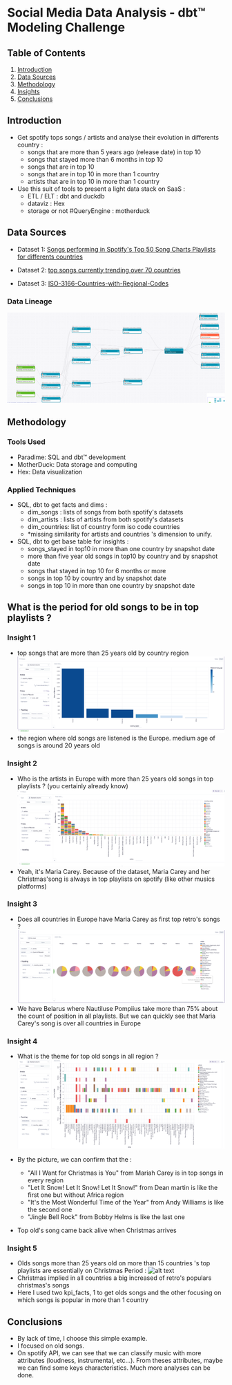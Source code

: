 # Social Media Data Analysis - dbt™ Modeling Challenge

## Table of Contents
1. [Introduction](#introduction)
2. [Data Sources](#data-sources)
3. [Methodology](#methodology)
4. [Insights](#insights)
5. [Conclusions](#conclusions)

## Introduction
- Get spotify tops songs / artists and analyse their evolution in differents country : 
    - songs that are more than 5 years ago (release date) in top 10
    - songs that stayed more than 6 months in top 10
    - songs that are in top 10
    - songs that are in top 10 in more than 1 country
    - artists that are in top 10 in more than 1 country
- Use this suit of tools to present a light data stack on SaaS : 
  - ETL / ELT : dbt and duckdb
  - dataviz : Hex
  - storage or not #QueryEngine : motherduck

## Data Sources
- Dataset 1: [Songs performing in Spotify's Top 50 Song Charts Playlists for differents countries](https://www.kaggle.com/datasets/anxods/spotify-top-50-playlist-songs-anxods)

- Dataset 2: [top songs currently trending over 70 countries](https://www.kaggle.com/datasets/asaniczka/top-spotify-songs-in-73-countries-daily-updated)
- Dataset 3: [ISO-3166-Countries-with-Regional-Codes](https://github.com/lukes/ISO-3166-Countries-with-Regional-Codes/blob/master/all/all.csv)

### Data Lineage
![lineage](img/lineage.png)

## Methodology
### Tools Used
- Paradime: SQL and dbt™ development
- MotherDuck: Data storage and computing
- Hex: Data visualization

### Applied Techniques
- SQL, dbt to get facts and dims :
  - dim_songs : lists of songs from both spotify's datasets
  - dim_artists : lists of artists from both spotify's datasets
  - dim_countries: list of country form iso code countries
  - *missing similarity for artists and countries 's dimension to unify. 
- SQL, dbt to get base table for insights :
  - songs_stayed in top10 in more than one country by snapshot date
  - more than five year old songs in top10 by country and by snapshot date
  - songs that stayed in top 10 for 6 months or more
  - songs in top 10 by country and by snapshot date
  - songs in top 10 in more than one country by snapshot date

## What is the period for old songs to be in top playlists ?

### Insight 1
- top songs that are more than 25 years old by country region
![alt text](img/insight1.png)
- the region where old songs are listened is the Europe. medium age of songs is around 20 years old

### Insight 2
- Who is the artists in Europe with more than 25 years old songs in top playlists ? (you certainly already know)
![alt text](img/insight2.png)
- Yeah, it's Maria Carey. Because of the dataset, Maria Carey and her Christmas'song is always in top playlists on spotify (like other musics platforms)

### Insight 3
- Does all countries in Europe have Maria Carey as first top retro's songs ?
![alt text](img/insight3.png)
- We have Belarus where Nautiluse Pompiius take more than 75% about the count of position in all playlists. But we can quickly see that Maria Carey's song is over all countries in Europe

### Insight 4
- What is the theme for top old songs in all region ? 
![alt text](img/insight4.png)

- By the picture, we can confirm that the :
  - "All I Want for Christmas is You" from Mariah Carey is in top songs in every region
  - "Let It Snow! Let It Snow! Let It Snow!" from Dean martin is like the first one but without Africa region
  - "It's the Most Wonderful Time of the Year" from Andy Williams is like the second one
  - "Jingle Bell Rock" from  Bobby Helms is like the last one
- Top old's song came back alive when Christmas arrives

### Insight 5 
- Olds songs more than 25 years old on more than 15 countries 's top playlists are essentially on Christmas Period :
![alt text](insight5.png)
- Christmas implied in all countries a big increased of retro's populars christmas's songs 
- Here I used two kpi_facts, 1 to get olds songs and the other focusing on which songs is popular in more than 1 country

## Conclusions
- By lack of time, I choose this simple example. 
- I focused on old songs.
- On spotify API, we can see that we can classify music with more attributes (loudness, instrumental, etc...). From theses attributes, maybe we can find some keys characteristics. Much more analyses can be done.
